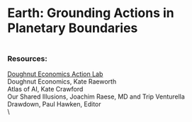 # Earth: Grounding Actions in Planetary Boundaries

<figure><img src="../../.gitbook/assets/Screenshot 2025-08-14 at 3.12.30 PM.png" alt=""><figcaption></figcaption></figure>

### Resources:

[Doughnut Economics Action Lab](https://doughnuteconomics.org/)\
Doughnut Economics, Kate Raeworth\
Atlas of AI, Kate Crawford\
Our Shared Illusions, Joachim Raese, MD and Trip Venturella\
Drawdown, Paul Hawken, Editor\
\
